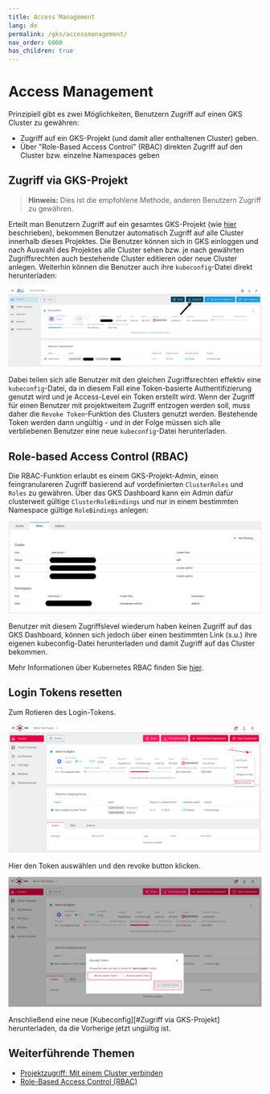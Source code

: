 ```yaml
---
title: Access Management
lang: de
permalink: /gks/accessmanagement/
nav_order: 6000
has_children: true
---
```

<!-- LTeX:  language=de-DE -->
# Access Management

Prinzipiell gibt es zwei Möglichkeiten, Benutzern Zugriff auf einen GKS Cluster zu gewähren:

* Zugriff auf ein GKS-Projekt (und damit aller enthaltenen Cluster) geben.
* Über "Role-Based Access Control" (RBAC) direkten Zugriff auf den Cluster bzw. einzelne Namespaces geben

## Zugriff via GKS-Projekt

> **Hinweis:** Dies ist die empfohlene Methode, anderen Benutzern Zugriff zu gewähren.

Erteilt man Benutzern Zugriff auf ein gesamtes GKS-Projekt (wie [hier](/gks/managingprojects/creatingaproject/) beschrieben), bekommen Benutzer automatisch Zugriff auf alle Cluster innerhalb dieses Projektes. Die Benutzer können sich in GKS einloggen und nach Auswahl des Projektes alle Cluster sehen bzw. je nach gewährten Zugriffsrechten auch bestehende Cluster editieren oder neue Cluster anlegen. Weiterhin können die Benutzer auch ihre `kubeconfig`-Datei direkt herunterladen:

![Download kubeconfig](download_kubeconfig.png)

Dabei teilen sich alle Benutzer mit den gleichen Zugriffsrechten effektiv eine `kubeconfig`-Datei, da in diesem Fall eine Token-basierte Authentifizierung genutzt wird und je Access-Level ein Token erstellt wird. Wenn der Zugriff für einen Benutzer mit projektweitem Zugriff entzogen werden soll, muss daher die `Revoke Token`-Funktion des Clusters genutzt werden. Bestehende Token werden dann ungültig - und in der Folge müssen sich alle verbliebenen Benutzer eine neue `kubeconfig`-Datei herunterladen.

## Role-based Access Control (RBAC)

Die RBAC-Funktion erlaubt es einem GKS-Projekt-Admin, einen feingranulareren Zugriff basierend auf vordefinierten `ClusterRoles` und `Roles` zu gewähren. Über das GKS Dashboard kann ein Admin dafür clusterweit gültige `ClusterRoleBindings` und nur in einem bestimmten Namespace gültige `RoleBindings` anlegen:

![RBAC option](rbac.png)

Benutzer mit diesem Zugriffslevel wiederum haben keinen Zugriff auf das GKS Dashboard, können sich jedoch über einen bestimmten Link (s.u.) ihre eigenen kubeconfig-Datei herunterladen und damit Zugriff auf das Cluster bekommen.

Mehr Informationen über Kubernetes RBAC finden Sie [hier](https://kubernetes.io/docs/reference/access-authn-authz/rbac/).

## Login Tokens resetten

Zum Rotieren des Login-Tokens.

![Revoke Menu](revoke-token-menu.png)

Hier den Token auswählen und den revoke button klicken.

![Revoke Popup](revoke.png)

Anschließend eine neue [Kubeconfig][#Zugriff via GKS-Projekt] herunterladen, da die Vorherige jetzt ungültig ist.

## Weiterführende Themen

* [Projektzugriff: Mit einem Cluster verbinden](/gks/accessmanagement/connectingtoacluster/)
* [Role-Based Access Control (RBAC)](/gks/accessmanagement/usingrbac/)
